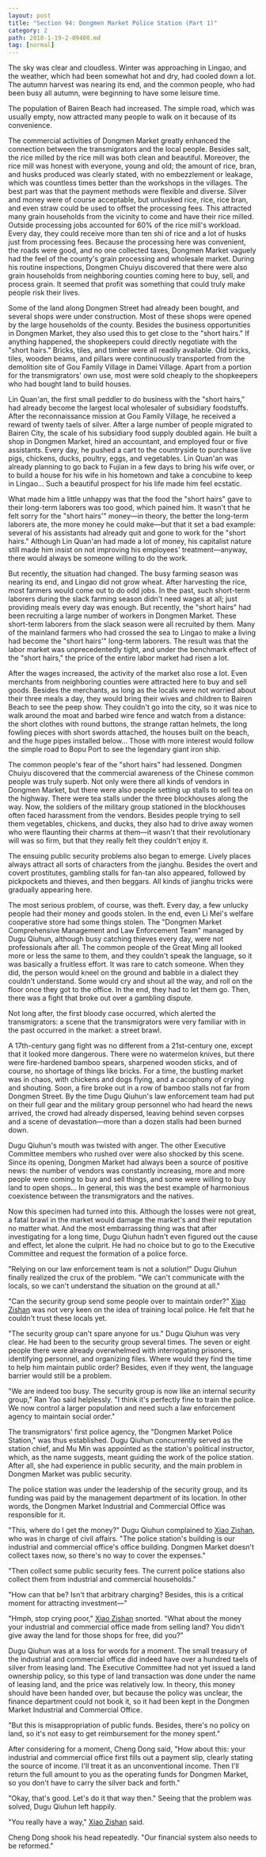 ```yaml
---
layout: post
title: "Section 94: Dongmen Market Police Station (Part 1)"
category: 2
path: 2010-1-19-2-09400.md
tag: [normal]
---
```


The sky was clear and cloudless. Winter was approaching in Lingao, and the weather, which had been somewhat hot and dry, had cooled down a lot. The autumn harvest was nearing its end, and the common people, who had been busy all autumn, were beginning to have some leisure time.

The population of Bairen Beach had increased. The simple road, which was usually empty, now attracted many people to walk on it because of its convenience.

The commercial activities of Dongmen Market greatly enhanced the connection between the transmigrators and the local people. Besides salt, the rice milled by the rice mill was both clean and beautiful. Moreover, the rice mill was honest with everyone, young and old; the amount of rice, bran, and husks produced was clearly stated, with no embezzlement or leakage, which was countless times better than the workshops in the villages. The best part was that the payment methods were flexible and diverse. Silver and money were of course acceptable, but unhusked rice, rice, rice bran, and even straw could be used to offset the processing fees. This attracted many grain households from the vicinity to come and have their rice milled. Outside processing jobs accounted for 60% of the rice mill's workload. Every day, they could receive more than ten shi of rice and a lot of husks just from processing fees. Because the processing here was convenient, the roads were good, and no one collected taxes, Dongmen Market vaguely had the feel of the county's grain processing and wholesale market. During his routine inspections, Dongmen Chuiyu discovered that there were also grain households from neighboring counties coming here to buy, sell, and process grain. It seemed that profit was something that could truly make people risk their lives.

Some of the land along Dongmen Street had already been bought, and several shops were under construction. Most of these shops were opened by the large households of the county. Besides the business opportunities in Dongmen Market, they also used this to get close to the "short hairs." If anything happened, the shopkeepers could directly negotiate with the "short hairs." Bricks, tiles, and timber were all readily available. Old bricks, tiles, wooden beams, and pillars were continuously transported from the demolition site of Gou Family Village in Damei Village. Apart from a portion for the transmigrators' own use, most were sold cheaply to the shopkeepers who had bought land to build houses.

Lin Quan'an, the first small peddler to do business with the "short hairs," had already become the largest local wholesaler of subsidiary foodstuffs. After the reconnaissance mission at Gou Family Village, he received a reward of twenty taels of silver. After a large number of people migrated to Bairen City, the scale of his subsidiary food supply doubled again. He built a shop in Dongmen Market, hired an accountant, and employed four or five assistants. Every day, he pushed a cart to the countryside to purchase live pigs, chickens, ducks, poultry, eggs, and vegetables. Lin Quan'an was already planning to go back to Fujian in a few days to bring his wife over, or to build a house for his wife in his hometown and take a concubine to keep in Lingao... Such a beautiful prospect for his life made him feel ecstatic.

What made him a little unhappy was that the food the "short hairs" gave to their long-term laborers was too good, which pained him. It wasn't that he felt sorry for the "short hairs'" money—in theory, the better the long-term laborers ate, the more money he could make—but that it set a bad example: several of his assistants had already quit and gone to work for the "short hairs." Although Lin Quan'an had made a lot of money, his capitalist nature still made him insist on not improving his employees' treatment—anyway, there would always be someone willing to do the work.

But recently, the situation had changed. The busy farming season was nearing its end, and Lingao did not grow wheat. After harvesting the rice, most farmers would come out to do odd jobs. In the past, such short-term laborers during the slack farming season didn't need wages at all; just providing meals every day was enough. But recently, the "short hairs" had been recruiting a large number of workers in Dongmen Market. These short-term laborers from the slack season were all recruited by them. Many of the mainland farmers who had crossed the sea to Lingao to make a living had become the "short hairs'" long-term laborers. The result was that the labor market was unprecedentedly tight, and under the benchmark effect of the "short hairs," the price of the entire labor market had risen a lot.

After the wages increased, the activity of the market also rose a lot. Even merchants from neighboring counties were attracted here to buy and sell goods. Besides the merchants, as long as the locals were not worried about their three meals a day, they would bring their wives and children to Bairen Beach to see the peep show. They couldn't go into the city, so it was nice to walk around the moat and barbed wire fence and watch from a distance: the short clothes with round buttons, the strange rattan helmets, the long fowling pieces with short swords attached, the houses built on the beach, and the huge pipes installed below... Those with more interest would follow the simple road to Bopu Port to see the legendary giant iron ship.

The common people's fear of the "short hairs" had lessened. Dongmen Chuiyu discovered that the commercial awareness of the Chinese common people was truly superb. Not only were there all kinds of vendors in Dongmen Market, but there were also people setting up stalls to sell tea on the highway. There were tea stalls under the three blockhouses along the way. Now, the soldiers of the military group stationed in the blockhouses often faced harassment from the vendors. Besides people trying to sell them vegetables, chickens, and ducks, they also had to drive away women who were flaunting their charms at them—it wasn't that their revolutionary will was so firm, but that they really felt they couldn't enjoy it.

The ensuing public security problems also began to emerge. Lively places always attract all sorts of characters from the jianghu. Besides the overt and covert prostitutes, gambling stalls for fan-tan also appeared, followed by pickpockets and thieves, and then beggars. All kinds of jianghu tricks were gradually appearing here.

The most serious problem, of course, was theft. Every day, a few unlucky people had their money and goods stolen. In the end, even Li Mei's welfare cooperative store had some things stolen. The "Dongmen Market Comprehensive Management and Law Enforcement Team" managed by Dugu Qiuhun, although busy catching thieves every day, were not professionals after all. The common people of the Great Ming all looked more or less the same to them, and they couldn't speak the language, so it was basically a fruitless effort. It was rare to catch someone. When they did, the person would kneel on the ground and babble in a dialect they couldn't understand. Some would cry and shout all the way, and roll on the floor once they got to the office. In the end, they had to let them go. Then, there was a fight that broke out over a gambling dispute.

Not long after, the first bloody case occurred, which alerted the transmigrators: a scene that the transmigrators were very familiar with in the past occurred in the market: a street brawl.

A 17th-century gang fight was no different from a 21st-century one, except that it looked more dangerous. There were no watermelon knives, but there were fire-hardened bamboo spears, sharpened wooden sticks, and of course, no shortage of things like bricks. For a time, the bustling market was in chaos, with chickens and dogs flying, and a cacophony of crying and shouting. Soon, a fire broke out in a row of bamboo stalls not far from Dongmen Street. By the time Dugu Qiuhun's law enforcement team had put on their full gear and the military group personnel who had heard the news arrived, the crowd had already dispersed, leaving behind seven corpses and a scene of devastation—more than a dozen stalls had been burned down.

Dugu Qiuhun's mouth was twisted with anger. The other Executive Committee members who rushed over were also shocked by this scene. Since its opening, Dongmen Market had always been a source of positive news: the number of vendors was constantly increasing, more and more people were coming to buy and sell things, and some were willing to buy land to open shops... In general, this was the best example of harmonious coexistence between the transmigrators and the natives.

Now this specimen had turned into this. Although the losses were not great, a fatal brawl in the market would damage the market's and their reputation no matter what. And the most embarrassing thing was that after investigating for a long time, Dugu Qiuhun hadn't even figured out the cause and effect, let alone the culprit. He had no choice but to go to the Executive Committee and request the formation of a police force.

"Relying on our law enforcement team is not a solution!" Dugu Qiuhun finally realized the crux of the problem. "We can't communicate with the locals, so we can't understand the situation on the ground at all."

"Can the security group send some people over to maintain order?" [Xiao Zishan][y001] was not very keen on the idea of training local police. He felt that he couldn't trust these locals yet.

"The security group can't spare anyone for us." Dugu Qiuhun was very clear. He had been to the security group several times. The seven or eight people there were already overwhelmed with interrogating prisoners, identifying personnel, and organizing files. Where would they find the time to help him maintain public order? Besides, even if they went, the language barrier would still be a problem.

"We are indeed too busy. The security group is now like an internal security group," Ran Yao said helplessly. "I think it's perfectly fine to train the police. We now control a larger population and need such a law enforcement agency to maintain social order."

The transmigrators' first police agency, the "Dongmen Market Police Station," was thus established. Dugu Qiuhun concurrently served as the station chief, and Mu Min was appointed as the station's political instructor, which, as the name suggests, meant guiding the work of the police station. After all, she had experience in public security, and the main problem in Dongmen Market was public security.

The police station was under the leadership of the security group, and its funding was paid by the management department of its location. In other words, the Dongmen Market Industrial and Commercial Office was responsible for it.

"This, where do I get the money?" Dugu Qiuhun complained to [Xiao Zishan][y001], who was in charge of civil affairs. "The police station's building is our industrial and commercial office's office building. Dongmen Market doesn't collect taxes now, so there's no way to cover the expenses."

"Then collect some public security fees. The current police stations also collect them from industrial and commercial households."

"How can that be? Isn't that arbitrary charging? Besides, this is a critical moment for attracting investment—"

"Hmph, stop crying poor," [Xiao Zishan][y001] snorted. "What about the money your industrial and commercial office made from selling land? You didn't give away the land for those shops for free, did you?"

Dugu Qiuhun was at a loss for words for a moment. The small treasury of the industrial and commercial office did indeed have over a hundred taels of silver from leasing land. The Executive Committee had not yet issued a land ownership policy, so this type of land transaction was done under the name of leasing land, and the price was relatively low. In theory, this money should have been handed over, but because the policy was unclear, the finance department could not book it, so it had been kept in the Dongmen Market Industrial and Commercial Office.

"But this is misappropriation of public funds. Besides, there's no policy on land, so it's not easy to get reimbursement for the money spent."

After considering for a moment, Cheng Dong said, "How about this: your industrial and commercial office first fills out a payment slip, clearly stating the source of income. I'll treat it as an unconventional income. Then I'll return the full amount to you as the operating funds for Dongmen Market, so you don't have to carry the silver back and forth."

"Okay, that's good. Let's do it that way then." Seeing that the problem was solved, Dugu Qiuhun left happily.

"You really have a way," [Xiao Zishan][y001] said.

Cheng Dong shook his head repeatedly. "Our financial system also needs to be reformed."

[y001]: /characters/y001 "Xiao Zishan"
